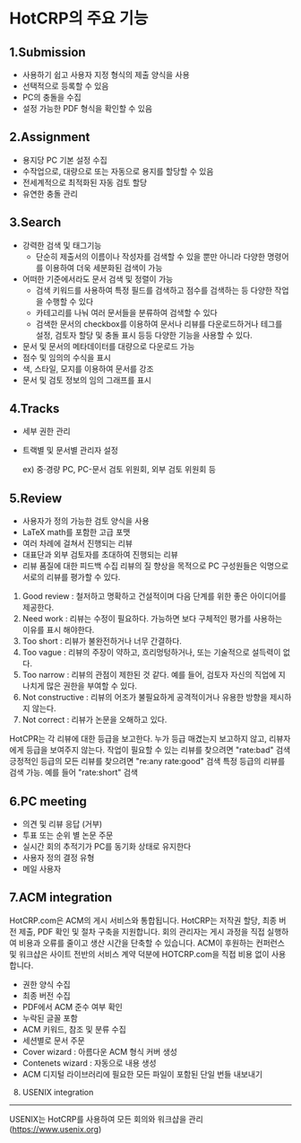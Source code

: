 **HotCRP**의 주요 기능
===============================

1.Submission
--------------------
- 사용하기 쉽고 사용자 지정 형식의 제출 양식을 사용
- 선택적으로 등록할 수 있음
- PC의 충돌을 수집
- 설정 가능한 PDF 형식을 확인할 수 있음

2.Assignment
----------------------
- 용지당 PC 기본 설정 수집
- 수작업으로, 대량으로 또는 자동으로 용지를 할당할 수 있음
- 전세계적으로 최적화된 자동 검토 할당
- 유연한 충돌 관리

3.Search
--------------------
- 강력한 검색 및 태그기능
  - 단순히 제출서의 이름이나 작성자를 검색할 수 있을 뿐만 아니라 다양한 명령어를 이용하여 더욱 세분화된 검색이 가능
- 어떠한 기준에서라도 문서 검색 및 정렬이 가능
  - 검색 키워드를 사용하여 특정 필드를 검색하고 점수를 검색하는 등 다양한 작업을 수행할 수 있다
  - 카테고리를 나눠 여러 문서들을 분류하여 검색할 수 있다
  - 검색한 문서의 checkbox를 이용하여 문서나 리뷰를 다운로드하거나 테그를 설정, 검토자 할당 및 충돌 표시 등등 다양한 기능을 사용할 수 있다.
- 문서 및 문서의 메타데이터를 대량으로 다운로드 가능
- 점수 및 임의의 수식을 표시
- 색, 스타일, 모지를 이용하여 문서를 강조
- 문서 및 검토 정보의 임의 그래프를 표시

4.Tracks
-------------------------
- 세부 권한 관리

- 트랙별 및 문서별 관리자 설정

  ex) 중·경량 PC, PC-문서 검토 위원회, 외부 검토 위원회 등


5.Review
-------------------
- 사용자가 정의 가능한 검토 양식을 사용
- LaTeX math를 포함한 고급 포맷
- 여러 차례에 걸쳐서 진행되는 리뷰
- 대표단과 외부 검토자를 초대하여 진행되는 리뷰
- 리뷰 품질에 대한 피드백 수집 
리뷰의 질 향상을 목적으로 PC 구성원들은 익명으로 서로의 리뷰를 평가할 수 있다. 
1. Good review : 철저하고 명확하고 건설적이며 다음 단계를 위한 좋은 아이디어를 제공한다.
2. Need work : 리뷰는 수정이 필요하다. 가능하면 보다 구체적인 평가를 사용하는 이유를 표시 해야한다.
3. Too short : 리뷰가 불완전하거나 너무 간결하다.
4. Too vague : 리뷰의 주장이 약하고, 흐리멍텅하거나, 또는 기술적으로 설득력이 없다.
5. Too narrow : 리뷰의 관점이 제한된 것 같다. 예를 들어, 검토자 자신의 직업에 지나치게 많은 권한을 부여할 수 있다.
6. Not constructive : 리뷰의 어조가 불필요하게 공격적이거나 유용한 방향을 제시하지 않는다.
7. Not correct : 리뷰가 논문을 오해하고 있다.

HotCPR는 각 리뷰에 대한 등급을 보고한다. 누가 등급 매겼는지 보고하지 않고, 리뷰자에게 등급을 보여주지 않는다.
작업이 필요할 수 있는 리뷰를 찾으려면 "rate:bad" 검색
긍정적인 등급의 모든 리뷰를 찾으려면 "re:any rate:good" 검색
특정 등급의 리뷰를 검색 가능. 예를 들어 "rate:short" 검색

6.PC meeting
--------------------
- 의견 및 리뷰 응답 (거부)
- 투표 또는 순위 별 논문 주문
- 실시간 회의 추적기가 PC를 동기화 상태로 유지한다
- 사용자 정의 결정 유형
- 메일 사용자


7.ACM integration
-----------------------
HotCRP.com은 ACM의 게시 서비스와 통합됩니다.
HotCRP는 저작권 할당, 최종 버전 제출, PDF 확인 및 절차 구축을 지원합니다.
회의 관리자는 게시 과정을 직접 실행하여 비용과 오류를 줄이고 생산 시간을 단축할 수 있습니다.
ACM이 후원하는 컨퍼런스 및 워크샵은 사이트 전반의 서비스 계약 덕분에 HOTCRP.com을 직접 비용 없이 사용합니다.
- 권한 양식 수집 
- 최종 버전 수집 
- PDF에서 ACM 준수 여부 확인
- 누락된 글꼴 포함
- ACM 키워드, 참조 및 분류 수집
- 세션별로 문서 주문
- Cover wizard : 아름다운 ACM 형식 커버 생성
- Contenets wizard : 자동으로 내용 생성
- ACM 디지털 라이브러리에 필요한 모든 파일이 포함된 단일 번들 내보내기

8. USENIX integration
-------------------------
USENIX는 HotCRP를 사용하여 모든 회의와 워크샵을 관리 (https://www.usenix.org)


